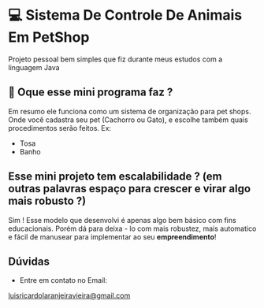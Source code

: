 # 💻 Sistema De Controle De Animais Em PetShop

  Projeto pessoal bem simples que fiz durante meus estudos com a linguagem Java

## 🔎 Oque  esse mini programa faz ?

  Em resumo ele funciona como um sistema de organização para pet shops. Onde você cadastra seu pet (Cachorro ou Gato), e escolhe também quais procedimentos serão feitos.
Ex:

- Tosa
- Banho

## Esse mini projeto tem escalabilidade ? (em outras palavras espaço para crescer e virar algo mais robusto ?)

  Sim ! Esse modelo que desenvolvi é apenas algo bem básico com fins educacionais. Porém dá para deixa - lo com mais robustez, mais automatico e fácil de manusear para implementar ao seu **empreendimento**!

## Dúvidas 

- Entre em contato no Email:

[luisricardolaranjeiravieira@gmail.com](luisricardolaranjeiravieira@gmail.com)
